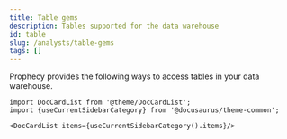 ```yaml
---
title: Table gems
description: Tables supported for the data warehouse
id: table
slug: /analysts/table-gems
tags: []
---
```


Prophecy provides the following ways to access tables in your data warehouse.

```mdx-code-block
import DocCardList from '@theme/DocCardList';
import {useCurrentSidebarCategory} from '@docusaurus/theme-common';

<DocCardList items={useCurrentSidebarCategory().items}/>
```
